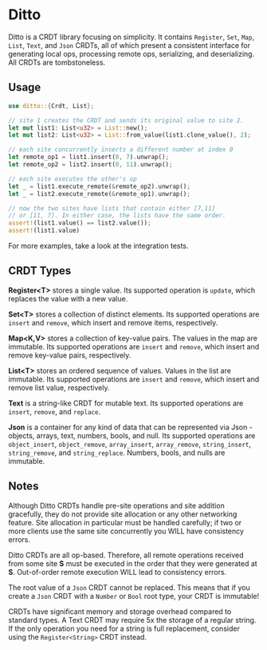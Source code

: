 Ditto
=====

Ditto is a CRDT library focusing on simplicity. It contains `Register`, `Set`, `Map`, `List`, `Text`, and `Json` CRDTs, all of which present a consistent interface for generating local ops, processing remote ops, serializing, and deserializing. All CRDTs are tombstoneless.

## Usage

```rust
use ditto::{Crdt, List};

// site 1 creates the CRDT and sends its original value to site 2.
let mut list1: List<u32> = List::new();
let mut list2: List<u32> = List::from_value(list1.clone_value(), 2);

// each site concurrently inserts a different number at index 0
let remote_op1 = list1.insert(0, 7).unwrap();
let remote_op2 = list2.insert(0, 11).unwrap();

// each site executes the other's op
let _ = list1.execute_remote(&remote_op2).unwrap();
let _ = list2.execute_remote(&remote_op1).unwrap();

// now the two sites have lists that contain either [7,11]
// or [11, 7]. In either case, the lists have the same order.
assert!(list1.value() == list2.value());
assert!(list1.value)
```

For more examples, take a look at the integration tests.

## CRDT Types

**Register&lt;T&gt;** stores a single value. Its supported operation is `update`, which replaces the value with a new value.

**Set&lt;T&gt;** stores a collection of distinct elements. Its supported operations are `insert` and `remove`, which insert and remove items, respectively.

**Map&lt;K,V&gt;** stores a collection of key-value pairs. The values in the map are immutable. Its supported operations are `insert` and `remove`, which insert and remove key-value pairs, respectively.

**List&lt;T&gt;** stores an ordered sequence of values. Values in the list are immutable. Its supported operations are `insert` and `remove`, which insert and remove list value, respectively.

**Text** is a string-like CRDT for mutable text. Its supported operations are `insert`, `remove`, and `replace`.

**Json** is a container for any kind of data that can be represented via Json - objects, arrays, text, numbers, bools, and null. Its supported operations are `object_insert`, `object_remove`, `array_insert`, `array_remove`, `string_insert`, `string_remove`, and `string_replace`. Numbers, bools, and nulls are immutable.

## Notes

Although Ditto CRDTs handle pre-site operations and site addition gracefully, they do not provide site allocation or any other networking feature. Site allocation in particular must be handled carefully; if two or more clients use the same site concurrently you WILL have consistency errors.

Ditto CRDTs are all op-based. Therefore, all remote operations received from some site **S** must be executed in the order that they were generated at **S**. Out-of-order remote execution WILL lead to consistency errors.

The root value of a `Json` CRDT cannot be replaced. This means that if you create a `Json` CRDT with a `Number` or `Bool` root type, your CRDT is immutable!

CRDTs have significant memory and storage overhead compared to standard types. A Text CRDT may  require 5x the storage of a regular string. If the only operation you need for a string is full replacement, consider using the `Register<String>` CRDT instead.
